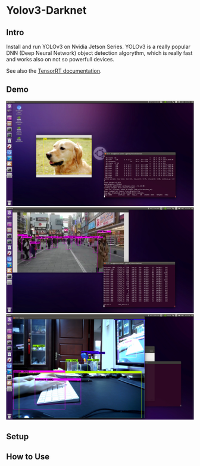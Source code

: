 # Yolov3-Darknet

## Intro

Install and run YOLOv3 on Nvidia Jetson Series. YOLOv3 is a really popular DNN (Deep Neural Network) object detection algorythm, which is really fast and works also on not so powerfull devices.

See also the [TensorRT documentation](https://docs.nvidia.com/deeplearning/sdk/#inference).

## Demo

![](demo-screenshots/demo001.jpg)
![](demo-screenshots/demo002.jpg)
![](demo-screenshots/demo003.jpg)

## Setup
## How to Use
